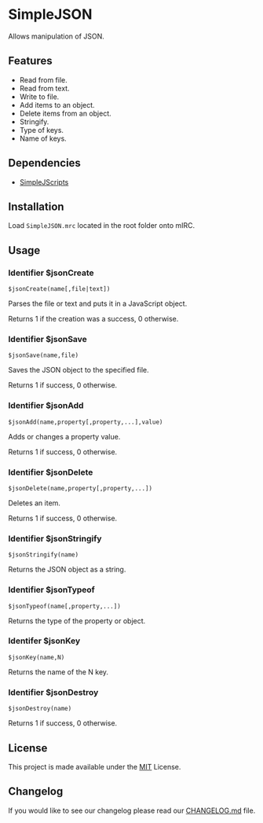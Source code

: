 # SimpleJSON

Allows manipulation of JSON.

## Features

- Read from file.
- Read from text.
- Write to file.
- Add items to an object.
- Delete items from an object.
- Stringify.
- Type of keys.
- Name of keys.

## Dependencies

- [SimpleJScripts](https://github.com/Kedyn/SimpleJScripts)

## Installation

Load `SimpleJSON.mrc` located in the root folder onto mIRC.

## Usage

### Identifier $jsonCreate

```mirc-script
$jsonCreate(name[,file|text])
```

Parses the file or text and puts it in a JavaScript object.

Returns 1 if the creation was a success, 0 otherwise.

### Identifier $jsonSave

```mirc-script
$jsonSave(name,file)
```

Saves the JSON object to the specified file.

Returns 1 if success, 0 otherwise.

### Identifier $jsonAdd

```mirc-script
$jsonAdd(name,property[,property,...],value)
```

Adds or changes a property value.

Returns 1 if success, 0 otherwise.

### Identifier $jsonDelete

```mirc-script
$jsonDelete(name,property[,property,...])
```

Deletes an item.

Returns 1 if success, 0 otherwise.

### Identifier $jsonStringify

```mirc-script
$jsonStringify(name)
```

Returns the JSON object as a string.

### Identifier $jsonTypeof

```mirc-script
$jsonTypeof(name[,property,...])
```

Returns the type of the property or object.

### Identifer $jsonKey

```mirc-script
$jsonKey(name,N)
```

Returns the name of the N key.

### Identifier $jsonDestroy

```mirc-script
$jsonDestroy(name)
```

Returns 1 if success, 0 otherwise.

## License

This project is made available under the [MIT](https://choosealicense.com/licenses/mit/) License.

## Changelog

If you would like to see our changelog please read our [CHANGELOG.md](./CHANGELOG.md) file.
